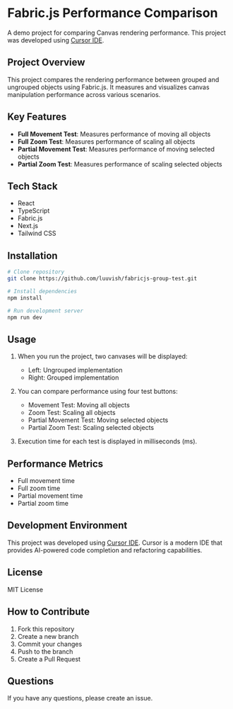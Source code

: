 # Fabric.js Performance Comparison

A demo project for comparing Canvas rendering performance. This project was developed using [Cursor IDE](https://cursor.sh/).

## Project Overview

This project compares the rendering performance between grouped and ungrouped objects using Fabric.js. It measures and visualizes canvas manipulation performance across various scenarios.

## Key Features

- **Full Movement Test**: Measures performance of moving all objects
- **Full Zoom Test**: Measures performance of scaling all objects
- **Partial Movement Test**: Measures performance of moving selected objects
- **Partial Zoom Test**: Measures performance of scaling selected objects

## Tech Stack

- React
- TypeScript
- Fabric.js
- Next.js
- Tailwind CSS

## Installation

```bash
# Clone repository
git clone https://github.com/luuvish/fabricjs-group-test.git

# Install dependencies
npm install

# Run development server
npm run dev
```

## Usage

1. When you run the project, two canvases will be displayed:
   - Left: Ungrouped implementation
   - Right: Grouped implementation

2. You can compare performance using four test buttons:
   - Movement Test: Moving all objects
   - Zoom Test: Scaling all objects
   - Partial Movement Test: Moving selected objects
   - Partial Zoom Test: Scaling selected objects

3. Execution time for each test is displayed in milliseconds (ms).

## Performance Metrics

- Full movement time
- Full zoom time
- Partial movement time
- Partial zoom time

## Development Environment

This project was developed using [Cursor IDE](https://cursor.sh/). Cursor is a modern IDE that provides AI-powered code completion and refactoring capabilities.

## License

MIT License

## How to Contribute

1. Fork this repository
2. Create a new branch
3. Commit your changes
4. Push to the branch
5. Create a Pull Request

## Questions

If you have any questions, please create an issue.
